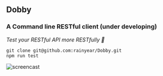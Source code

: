 Dobby
---

### A Command line RESTful client (under developing)

_Test your RESTful API more RESTfully :beer:_

```
git clone git@github.com:rainyear/Dobby.git
npm run test
```

![screencast](screencast/screencast-1.gif)
